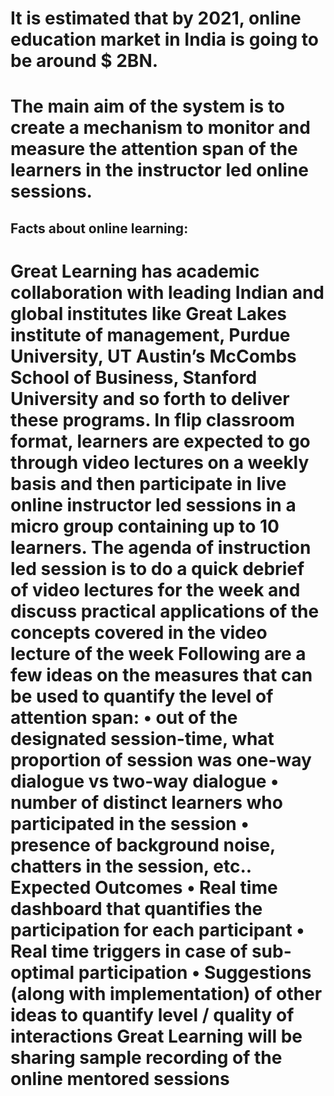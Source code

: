 # It is estimated that by 2021, online education market in India is going to be around $ 2BN. 
# The main aim of the system is to create a mechanism to monitor and measure the attention span of the learners in the instructor led online sessions.

## Facts about online learning:
# Great Learning has academic collaboration with leading Indian and global institutes like Great Lakes institute of management, Purdue University, UT Austin’s McCombs School of Business, Stanford University and so forth to deliver these programs. In flip classroom format, learners are expected to go through video lectures on a weekly basis and then participate in live online instructor led sessions in a micro group containing up to 10 learners. The agenda of instruction led session is to do a quick debrief of video lectures for the week and discuss practical applications of the concepts covered in the video lecture of the week  Following are a few ideas on the measures that can be used to quantify the level of attention span: • out of the designated session-time, what proportion of session was one-way dialogue vs two-way dialogue • number of distinct learners who participated in the session • presence of background noise, chatters in the session, etc.. Expected Outcomes • Real time dashboard that quantifies the participation for each participant • Real time triggers in case of sub-optimal participation • Suggestions (along with implementation) of other ideas to quantify level / quality of interactions Great Learning will be sharing sample recording of the online mentored sessions